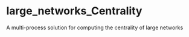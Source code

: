 # large_networks_Centrality
A multi-process solution for computing the centrality of large networks
